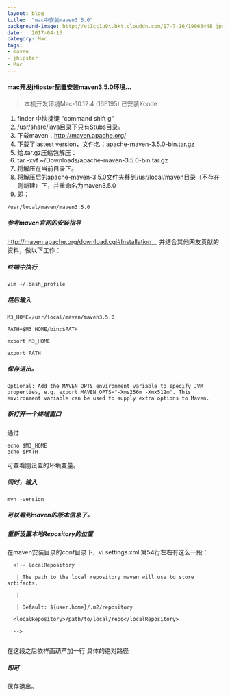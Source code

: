 ```yaml
---
layout: blog
title:  "mac中安装maven3.5.0"
background-image: http://ot1cc1u9t.bkt.clouddn.com/17-7-16/19063448.jpg
date:   2017-04-16
category: Mac
tags:
- maven
- jhipster
- Mac
---
```

 
#### mac开发jHipster配置安装maven3.5.0环境...
>本机开发环境Mac-10.12.4 (16E195) 已安装Xcode
1. finder 中快捷键 “command shift g”
2. /usr/share/java目录下只有Stubs目录。
3. 下载maven：http://maven.apache.org/
4. 下载了lastest version，文件名：apache-maven-3.5.0-bin.tar.gz
5. 给.tar.gz压缩包解压：
6. tar -xvf ~/Downloads/apache-maven-3.5.0-bin.tar.gz
7. 将解压在当前目录下。
8. 将解压后的apache-maven-3.5.0文件夹移到/usr/local/maven目录（不存在则新建）下，并重命名为maven3.5.0
9. 即：

```
/usr/local/maven/maven3.5.0

```

##### 参考maven官网的安装指导
http://maven.apache.org/download.cgi#Installation，
并结合其他网友贡献的资料，做以下工作：

##### 终端中执行 
```
vim ~/.bash_profile

```
##### 然后输入

```
M3_HOME=/usr/local/maven/maven3.5.0

PATH=$M3_HOME/bin:$PATH

export M3_HOME

export PATH

```
##### 保存退出。

```
Optional: Add the MAVEN_OPTS environment variable to specify JVM properties, e.g. export MAVEN_OPTS="-Xms256m -Xmx512m". This environment variable can be used to supply extra options to Maven.

```
##### 新打开一个终端窗口
通过

```
echo $M3_HOME
echo $PATH

```
可查看刚设置的环境变量。

##### 同时，输入 

```
mvn -version

```
##### 可以看到maven的版本信息了。

##### 重新设置本地Repository的位置
在maven安装目录的conf目录下，vi settings.xml
第54行左右有这么一段：

```
  <!-- localRepository

   | The path to the local repository maven will use to store artifacts.

   |

   | Default: ${user.home}/.m2/repository

  <localRepository>/path/to/local/repo</localRepository>

  -->
  
```
在这段之后依样画葫芦加一行
<localRepository>具体的绝对路径</localRepository>
##### 即可
保存退出。
